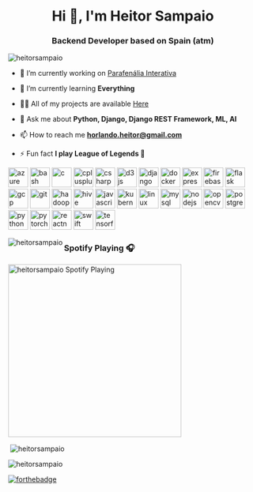 <h1 align="center">Hi 👋, I'm Heitor Sampaio</h1>
<h3 align="center">Backend Developer based on Spain (atm)</h3>

<p align="left"> <img src="https://komarev.com/ghpvc/?username=heitorsampaio" alt="heitorsampaio" /> </p>

- 🔭 I’m currently working on [Parafenália Interativa](https://github.com/parafernalia)

- 🌱 I’m currently learning **Everything**

- 👨‍💻 All of my projects are available [Here](heitorsampaio)

- 💬 Ask me about **Python, Django, Django REST Framework,  ML, AI**

- 📫 How to reach me **horlando.heitor@gmail.com**

- ⚡ Fun fact **I play League of Legends 👹**

<p align="left"><img src="https://www.vectorlogo.zone/logos/microsoft_azure/microsoft_azure-icon.svg" alt="azure" width="40" height="40"/> <img src="https://www.vectorlogo.zone/logos/gnu_bash/gnu_bash-icon.svg" alt="bash" width="40" height="40"/> <img src="https://devicons.github.io/devicon/devicon.git/icons/c/c-original.svg" alt="c" width="40" height="40"/> <img src="https://devicons.github.io/devicon/devicon.git/icons/cplusplus/cplusplus-original.svg" alt="cplusplus" width="40" height="40"/> <img src="https://devicons.github.io/devicon/devicon.git/icons/csharp/csharp-original.svg" alt="csharp" width="40" height="40"/> <img src="https://devicons.github.io/devicon/devicon.git/icons/d3js/d3js-original.svg" alt="d3js" width="40" height="40"/> <img src="https://devicons.github.io/devicon/devicon.git/icons/django/django-original.svg" alt="django" width="40" height="40"/> <img src="https://devicons.github.io/devicon/devicon.git/icons/docker/docker-original-wordmark.svg" alt="docker" width="40" height="40"/> <img src="https://devicons.github.io/devicon/devicon.git/icons/express/express-original-wordmark.svg" alt="express" width="40" height="40"/> <img src="https://www.vectorlogo.zone/logos/firebase/firebase-icon.svg" alt="firebase" width="40" height="40"/> <img src="https://www.vectorlogo.zone/logos/pocoo_flask/pocoo_flask-icon.svg" alt="flask" width="40" height="40"/> <img src="https://www.vectorlogo.zone/logos/google_cloud/google_cloud-icon.svg" alt="gcp" width="40" height="40"/> <img src="https://www.vectorlogo.zone/logos/git-scm/git-scm-icon.svg" alt="git" width="40" height="40"/> <img src="https://www.vectorlogo.zone/logos/apache_hadoop/apache_hadoop-icon.svg" alt="hadoop" width="40" height="40"/> <img src="https://www.vectorlogo.zone/logos/apache_hive/apache_hive-icon.svg" alt="hive" width="40" height="40"/> <img src="https://devicons.github.io/devicon/devicon.git/icons/javascript/javascript-original.svg" alt="javascript" width="40" height="40"/> <img src="https://www.vectorlogo.zone/logos/kubernetes/kubernetes-icon.svg" alt="kubernetes" width="40" height="40"/> <img src="https://devicons.github.io/devicon/devicon.git/icons/linux/linux-original.svg" alt="linux" width="40" height="40"/> <img src="https://devicons.github.io/devicon/devicon.git/icons/mysql/mysql-original-wordmark.svg" alt="mysql" width="40" height="40"/> <img src="https://devicons.github.io/devicon/devicon.git/icons/nodejs/nodejs-original-wordmark.svg" alt="nodejs" width="40" height="40"/> <img src="https://www.vectorlogo.zone/logos/opencv/opencv-icon.svg" alt="opencv" width="40" height="40"/> <img src="https://devicons.github.io/devicon/devicon.git/icons/postgresql/postgresql-original-wordmark.svg" alt="postgresql" width="40" height="40"/> <img src="https://devicons.github.io/devicon/devicon.git/icons/python/python-original.svg" alt="python" width="40" height="40"/> <img src="https://www.vectorlogo.zone/logos/pytorch/pytorch-icon.svg" alt="pytorch" width="40" height="40"/> <img src="https://reactnative.dev/img/header_logo.svg" alt="reactnative" width="40" height="40"/> <img src="https://devicons.github.io/devicon/devicon.git/icons/swift/swift-original-wordmark.svg" alt="swift" width="40" height="40"/> <img src="https://www.vectorlogo.zone/logos/tensorflow/tensorflow-icon.svg" alt="tensorflow" width="40" height="40"/></p><p><img align="left" src="https://github-readme-stats.vercel.app/api/top-langs/?username=heitorsampaio&layout=compact&hide=html" alt="heitorsampaio" /></p>

### Spotify Playing 🎧
[<img src="https://novatorem-git-master.heitorsampaio.vercel.app/api/spotify-playing" alt="heitorsampaio Spotify Playing" width="350" />](https://open.spotify.com/user/heitorsampaio?si=uE_RhajhQPWOkSABKD1NhA)

<p>&nbsp;<img align="center" src="https://github-readme-stats.vercel.app/api?username=heitorsampaio&show_icons=true" alt="heitorsampaio" /></p>
<p><img align="center" src="https://github-readme-stats.vercel.app/api/top-langs?username=heitorsampaio&show_icons=true&theme=dracula&locale=en&layout=compact" alt="heitorsampaio" /></p>


[![forthebadge](https://forthebadge.com/images/badges/fuck-it-ship-it.svg)](https://forthebadge.com)
